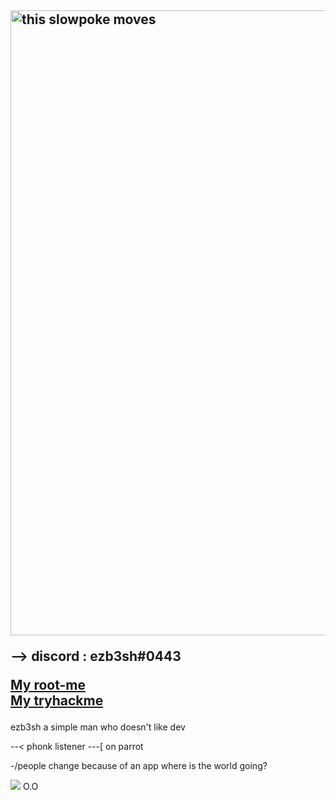 ### 

<h2>


          
<img src="https://i.pinimg.com/originals/dc/4d/b1/dc4db1c340e223ef56883a33df40e00b.gif" width="1000"  alt="this slowpoke moves"  width="250" />
 
--> discord : ezb3sh#0443 

 <a href="https://www.root-me.org/ezbylovesh?lang=fr">My root-me </a> <br>
  <a href="https://tryhackme.com/p/ezb3sh">My tryhackme </a>

 
</h2>
 ezb3sh a simple man who doesn't like dev 

 --< phonk listener
---[ on parrot 

   -/people change because of an app where is the world going?


<img src="https://komarev.com/ghpvc/?username=ezBYK&label=PROFILE+VIEWS"> 
O.O
 
